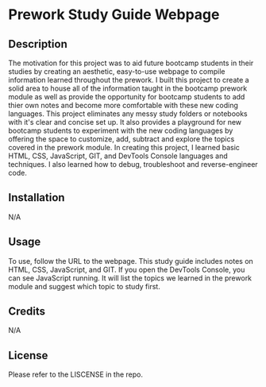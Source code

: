 # Prework Study Guide Webpage

## Description

The motivation for this project was to aid future bootcamp students in their studies by creating an aesthetic, easy-to-use webpage to compile information learned throughout the prework. I built this project to create a solid area to house all of the information taught in the bootcamp prework module as well as provide the opportunity for bootcamp students to add thier own notes and become more comfortable with these new coding languages. This project eliminates any messy study folders or notebooks with it's clear and concise set up. It also provides a playground for new bootcamp students to experiment with the new coding languages by offering the space to customize, add, subtract and explore the topics covered in the prework module. In creating this project, I learned basic HTML, CSS, JavaScript, GIT, and DevTools Console languages and techniques. I also learned how to debug, troubleshoot and reverse-engineer code.

## Installation

N/A

## Usage

To use, follow the URL to the webpage. This study guide includes notes on HTML, CSS, JavaScript, and GIT. If you open the DevTools Console, you can see JavaScript running. It will list the topics we learned in the prework module and suggest which topic to study first. 

## Credits

N/A

## License

Please  refer to the LISCENSE in the repo.
